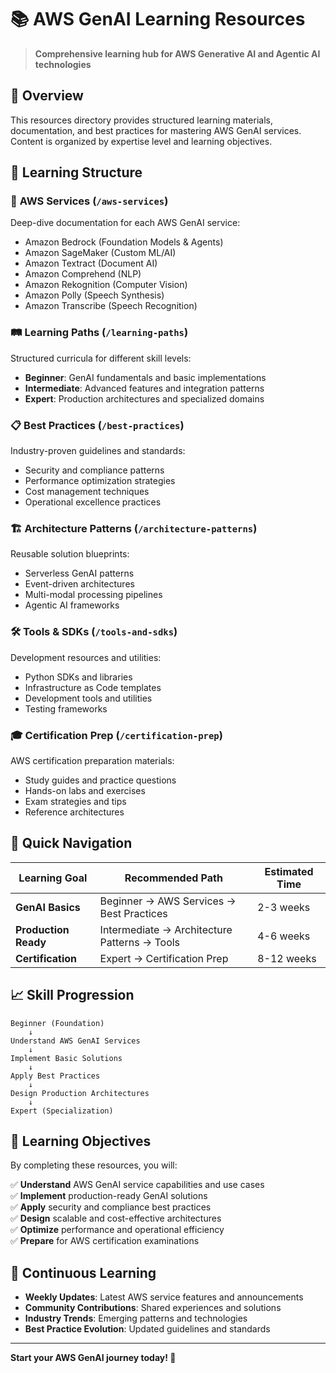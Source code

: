 # 📚 AWS GenAI Learning Resources

> **Comprehensive learning hub for AWS Generative AI and Agentic AI technologies**

## 🎯 Overview

This resources directory provides structured learning materials, documentation, and best practices for mastering AWS GenAI services. Content is organized by expertise level and learning objectives.

## 📖 Learning Structure

### 🔧 **AWS Services** (`/aws-services`)
Deep-dive documentation for each AWS GenAI service:
- Amazon Bedrock (Foundation Models & Agents)
- Amazon SageMaker (Custom ML/AI)
- Amazon Textract (Document AI)
- Amazon Comprehend (NLP)
- Amazon Rekognition (Computer Vision)
- Amazon Polly (Speech Synthesis)
- Amazon Transcribe (Speech Recognition)

### 🛤️ **Learning Paths** (`/learning-paths`)
Structured curricula for different skill levels:
- **Beginner**: GenAI fundamentals and basic implementations
- **Intermediate**: Advanced features and integration patterns
- **Expert**: Production architectures and specialized domains

### 📋 **Best Practices** (`/best-practices`)
Industry-proven guidelines and standards:
- Security and compliance patterns
- Performance optimization strategies
- Cost management techniques
- Operational excellence practices

### 🏗️ **Architecture Patterns** (`/architecture-patterns`)
Reusable solution blueprints:
- Serverless GenAI patterns
- Event-driven architectures
- Multi-modal processing pipelines
- Agentic AI frameworks

### 🛠️ **Tools & SDKs** (`/tools-and-sdks`)
Development resources and utilities:
- Python SDKs and libraries
- Infrastructure as Code templates
- Development tools and utilities
- Testing frameworks

### 🎓 **Certification Prep** (`/certification-prep`)
AWS certification preparation materials:
- Study guides and practice questions
- Hands-on labs and exercises
- Exam strategies and tips
- Reference architectures

## 🚀 Quick Navigation

| Learning Goal | Recommended Path | Estimated Time |
|---------------|------------------|----------------|
| **GenAI Basics** | Beginner → AWS Services → Best Practices | 2-3 weeks |
| **Production Ready** | Intermediate → Architecture Patterns → Tools | 4-6 weeks |
| **Certification** | Expert → Certification Prep | 8-12 weeks |

## 📈 Skill Progression

```
Beginner (Foundation)
    ↓
Understand AWS GenAI Services
    ↓
Implement Basic Solutions
    ↓
Apply Best Practices
    ↓
Design Production Architectures
    ↓
Expert (Specialization)
```

## 🎯 Learning Objectives

By completing these resources, you will:

✅ **Understand** AWS GenAI service capabilities and use cases  
✅ **Implement** production-ready GenAI solutions  
✅ **Apply** security and compliance best practices  
✅ **Design** scalable and cost-effective architectures  
✅ **Optimize** performance and operational efficiency  
✅ **Prepare** for AWS certification examinations  

## 🔄 Continuous Learning

- **Weekly Updates**: Latest AWS service features and announcements
- **Community Contributions**: Shared experiences and solutions
- **Industry Trends**: Emerging patterns and technologies
- **Best Practice Evolution**: Updated guidelines and standards

---

**Start your AWS GenAI journey today! 🚀**
